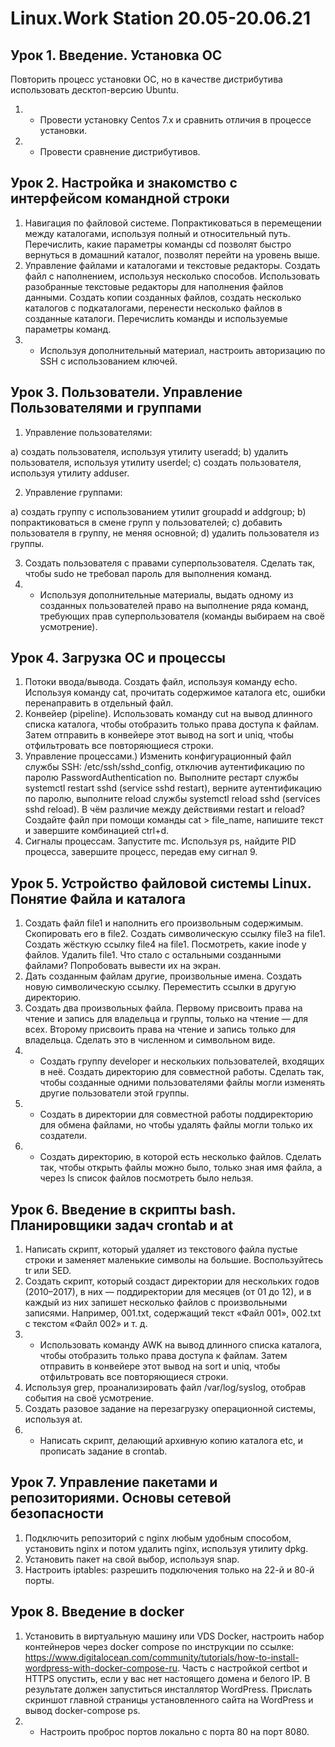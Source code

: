 # Linux.Work Station 20.05-20.06.21

## Урок 1. Введение. Установка ОС

Повторить процесс установки ОС, но в качестве дистрибутива использовать десктоп-версию Ubuntu.
1. * Провести установку Centos 7.x и сравнить отличия в процессе установки.
2. * Провести сравнение дистрибутивов.

## Урок 2. Настройка и знакомство с интерфейсом командной строки

1. Навигация по файловой системе. Попрактиковаться в перемещении между каталогами, используя полный и относительный путь. Перечислить, какие параметры команды cd позволят быстро вернуться в домашний каталог, позволят перейти на уровень выше.
2. Управление файлами и каталогами и текстовые редакторы. Создать файл с наполнением, используя несколько способов. Использовать разобранные текстовые редакторы для наполнения файлов данными. Создать копии созданных файлов, создать несколько каталогов с подкаталогами, перенести несколько файлов в созданные каталоги. Перечислить команды и используемые параметры команд.
3. * Используя дополнительный материал, настроить авторизацию по SSH с использованием ключей.

## Урок 3. Пользователи. Управление Пользователями и группами

1. Управление пользователями:

a) создать пользователя, используя утилиту useradd;
b) удалить пользователя, используя утилиту userdel;
c) создать пользователя, используя утилиту adduser.

2. Управление группами:

a) создать группу с использованием утилит groupadd и addgroup;
b) попрактиковаться в смене групп у пользователей;
c) добавить пользователя в группу, не меняя основной;
d) удалить пользователя из группы.

3. Создать пользователя с правами суперпользователя. Сделать так, чтобы sudo не требовал пароль для выполнения команд.
4. * Используя дополнительные материалы, выдать одному из созданных пользователей право на выполнение ряда команд, требующих прав суперпользователя (команды выбираем на своё усмотрение).

## Урок 4. Загрузка ОС и процессы

1. Потоки ввода/вывода. Создать файл, используя команду echo. Используя команду cat, прочитать содержимое каталога etc, ошибки перенаправить в отдельный файл.
2. Конвейер (pipeline). Использовать команду cut на вывод длинного списка каталога, чтобы отобразить только права доступа к файлам. Затем отправить в конвейере этот вывод на sort и uniq, чтобы отфильтровать все повторяющиеся строки.
3. Управление процессами.) Изменить конфигурационный файл службы SSH: /etc/ssh/sshd_config, отключив аутентификацию по паролю PasswordAuthentication no. Выполните рестарт службы systemctl restart sshd (service sshd restart), верните аутентификацию по паролю, выполните reload службы systemctl reload sshd (services sshd reload). В чём различие между действиями restart и reload? Создайте файл при помощи команды cat > file_name, напишите текст и завершите комбинацией ctrl+d.
4. Сигналы процессам. Запустите mc. Используя ps, найдите PID процесса, завершите процесс, передав ему сигнал 9.

## Урок 5. Устройство файловой системы Linux. Понятие Файла и каталога

1. Создать файл file1 и наполнить его произвольным содержимым. Скопировать его в file2. Создать символическую ссылку file3 на file1. Создать жёсткую ссылку file4 на file1. Посмотреть, какие inode у файлов. Удалить file1. Что стало с остальными созданными файлами? Попробовать вывести их на экран.
2. Дать созданным файлам другие, произвольные имена. Создать новую символическую ссылку. Переместить ссылки в другую директорию.
3. Создать два произвольных файла. Первому присвоить права на чтение и запись для владельца и группы, только на чтение — для всех. Второму присвоить права на чтение и запись только для владельца. Сделать это в численном и символьном виде.
4. * Создать группу developer и нескольких пользователей, входящих в неё. Создать директорию для совместной работы. Сделать так, чтобы созданные одними пользователями файлы могли изменять другие пользователи этой группы.
5. * Создать в директории для совместной работы поддиректорию для обмена файлами, но чтобы удалять файлы могли только их создатели.
6. * Создать директорию, в которой есть несколько файлов. Сделать так, чтобы открыть файлы можно было, только зная имя файла, а через ls список файлов посмотреть было нельзя.

## Урок 6. Введение в скрипты bash. Планировщики задач crontab и at

1. Написать скрипт, который удаляет из текстового файла пустые строки и заменяет маленькие символы на большие. Воспользуйтесь tr или SED.
2. Создать скрипт, который создаст директории для нескольких годов (2010–2017), в них — поддиректории для месяцев (от 01 до 12), и в каждый из них запишет несколько файлов с произвольными записями. Например, 001.txt, содержащий текст «Файл 001», 002.txt с текстом «Файл 002» и т. д.
3. * Использовать команду AWK на вывод длинного списка каталога, чтобы отобразить только права доступа к файлам. Затем отправить в конвейере этот вывод на sort и uniq, чтобы отфильтровать все повторяющиеся строки.
4. Используя grep, проанализировать файл /var/log/syslog, отобрав события на своё усмотрение.
5. Создать разовое задание на перезагрузку операционной системы, используя at.
6. * Написать скрипт, делающий архивную копию каталога etc, и прописать задание в crontab.

## Урок 7. Управление пакетами и репозиториями. Основы сетевой безопасности

1. Подключить репозиторий с nginx любым удобным способом, установить nginx и потом удалить nginx, используя утилиту dpkg.
2. Установить пакет на свой выбор, используя snap.
3. Настроить iptables: разрешить подключения только на 22-й и 80-й порты.

## Урок 8. Введение в docker
1. Установить в виртуальную машину или VDS Docker, настроить набор контейнеров через docker compose по инструкции
по ссылке: https://www.digitalocean.com/community/tutorials/how-to-install-wordpress-with-docker-compose-ru.
Часть с настройкой certbot и HTTPS опустить, если у вас нет настоящего домена и белого IP.
В результате должен запуститься инсталлятор WordPress. Прислать скриншот главной страницы установленного сайта на WordPress и вывод docker-compose ps.
4. * Настроить проброс портов локально с порта 80 на порт 8080.
